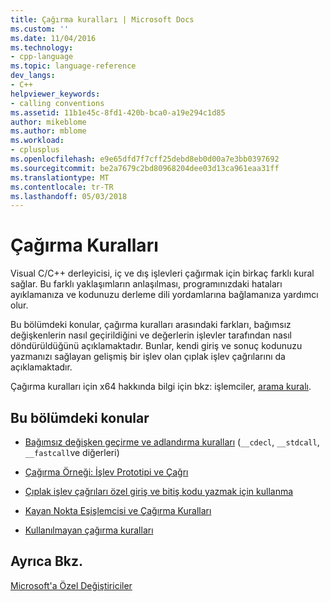 ```yaml
---
title: Çağırma kuralları | Microsoft Docs
ms.custom: ''
ms.date: 11/04/2016
ms.technology:
- cpp-language
ms.topic: language-reference
dev_langs:
- C++
helpviewer_keywords:
- calling conventions
ms.assetid: 11b1e45c-8fd1-420b-bca0-a19e294c1d85
author: mikeblome
ms.author: mblome
ms.workload:
- cplusplus
ms.openlocfilehash: e9e65dfd7f7cff25debd8eb0d00a7e3bb0397692
ms.sourcegitcommit: be2a7679c2bd80968204dee03d13ca961eaa31ff
ms.translationtype: MT
ms.contentlocale: tr-TR
ms.lasthandoff: 05/03/2018
---
```

# <a name="calling-conventions"></a>Çağırma Kuralları
Visual C/C++ derleyicisi, iç ve dış işlevleri çağırmak için birkaç farklı kural sağlar. Bu farklı yaklaşımların anlaşılması, programınızdaki hataları ayıklamanıza ve kodunuzu derleme dili yordamlarına bağlamanıza yardımcı olur.  
  
 Bu bölümdeki konular, çağırma kuralları arasındaki farkları, bağımsız değişkenlerin nasıl geçirildiğini ve değerlerin işlevler tarafından nasıl döndürüldüğünü açıklamaktadır. Bunlar, kendi giriş ve sonuç kodunuzu yazmanızı sağlayan gelişmiş bir işlev olan çıplak işlev çağrılarını da açıklamaktadır.  
  
 Çağırma kuralları için x64 hakkında bilgi için bkz: işlemciler, [arama kuralı](../build/calling-convention.md).  
  
## <a name="topics-in-this-section"></a>Bu bölümdeki konular  
  
-   [Bağımsız değişken geçirme ve adlandırma kuralları](../cpp/argument-passing-and-naming-conventions.md) (`__cdecl`, `__stdcall`, `__fastcall`ve diğerleri)  
  
-   [Çağırma Örneği: İşlev Prototipi ve Çağrı](../cpp/calling-example-function-prototype-and-call.md)  
  
-   [Çıplak işlev çağrıları özel giriş ve bitiş kodu yazmak için kullanma](../cpp/naked-function-calls.md)  
  
-   [Kayan Nokta Eşişlemcisi ve Çağırma Kuralları](../cpp/floating-point-coprocessor-and-calling-conventions.md)  
  
-   [Kullanılmayan çağırma kuralları](../cpp/obsolete-calling-conventions.md)  
  
## <a name="see-also"></a>Ayrıca Bkz.  
 [Microsoft'a Özel Değiştiriciler](../cpp/microsoft-specific-modifiers.md)